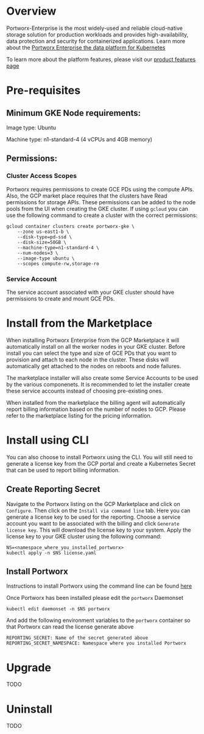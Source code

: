 # Overview

Portworx-Enterprise is the most widely-used and reliable cloud-native storage
solution for production workloads and provides high-availability, data
protection and security for containerized applications.
Learn more about the [Portworx Enterprise the data platform for
Kubernetes](https://portworx.com/products/introduction/)

To learn more about the platform features, please visit our
[product features page](https://portworx.com/products/features/)

# Pre-requisites

## Minimum GKE Node requirements:
Image type: Ubuntu

Machine type: n1-standard-4 (4 vCPUs and 4GB memory)

## Permissions:

### Cluster Access Scopes
Portworx requires permissions to create GCE PDs using the compute APIs. Also, the
GCP market place requires that the clusters have Read permissions for storage
APIs. These permissions can be added to the node pools from the UI when creating
the GKE cluster. If using `gcloud` you can use the following command to create a
cluster with the correct permissions:

```
gcloud container clusters create portworx-gke \
    --zone us-east1-b \
    --disk-type=pd-ssd \
    --disk-size=50GB \
    --machine-type=n1-standard-4 \
    --num-nodes=3 \
    --image-type ubuntu \
    --scopes compute-rw,storage-ro 
```

### Service Account
The service account associated with your GKE cluster should have permissions to create
and mount GCE PDs.

# Install from the Marketplace
When installing Portworx Enterprise from the GCP Marketplace it will automatically
install on all the worker nodes in your GKE cluster. Before install you can select
the type and size of GCE PDs that you want to provision and attach to each node in
the cluster. These disks will automatically get attached to the nodes on reboots
and node failures.

The marketplace installer will also create some Service Accounts to be used by
the various componenets. It is recommended to let the installer create these
service accounts instead of choosing pre-existing ones.

When installed from the marketplace the billing agent will automatically report
billing information based on the number of nodes to GCP. Please refer to the
marketplace listing for the pricing information.

# Install using CLI
You can also choose to install Portworx using the CLI. You will still need to
generate a license key from the GCP portal and create a Kubernetes Secret that
can be used to report billing information.

## Create Reporting Secret
Navigate to the Portworx listing on the GCP Marketplace and click on
`Configure`. Then click on the `Install via command line` tab. Here you can
generate a license key to be used for the reporting.
Choose a service account you want to be associated with the billing and
click `Generate license key`. This will download the license key to your system.
Apply the license key to your GKE cluster using the following command:
```
NS=<namespace_where_you_installed_portworx>
kubectl apply -n $NS license.yaml
```

## Install Portworx
Instructions to install Portworx using the command line can be found
[here](https://docs.portworx.com/portworx-install-with-kubernetes/cloud/gke)

Once Portworx has been installed please edit the `portworx` Daemonset 
```
kubectl edit daemonset -n $NS portworx
```

And add the following environment variables to the `portworx` container so that
Portworx can read the license generate above
```
REPORTING_SECRET: Name of the secret generated above
REPORTING_SECRET_NAMESPACE: Namespace where you installed Portworx
```

# Upgrade

TODO

# Uninstall

TODO
